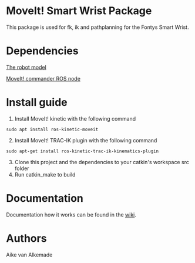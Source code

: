 
MoveIt! Smart Wrist Package
=====================================================================

This package is used for fk, ik and pathplanning for the Fontys Smart Wrist.

Dependencies
=====================================================================
[The robot model](https://github.com/fontyssmartwrist/sw_v3_description)

[MoveIt! commander ROS node](https://github.com/fontyssmartwrist/smart_movement)

Install guide
=====================================================================
   1) Install MoveIt! kinetic with the following command

	sudo apt install ros-kinetic-moveit

   2) Install MoveIt! TRAC-IK plugin with the following command

	sudo apt-get install ros-kinetic-trac-ik-kinematics-plugin

   3) Clone this project and the dependencies to your catkin's workspace src folder
   4) Run catkin_make to build 
   
Documentation
=====================================================================
Documentation how it works can be found in the [wiki](https://github.com/fontyssmartwrist/smart_movement/wiki).

Authors
=====================================================================
Aike van Alkemade 

